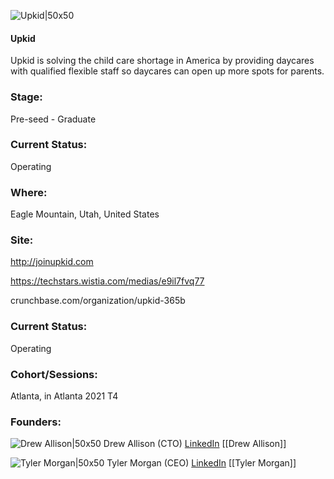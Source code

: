 

![Upkid|50x50](https://apimg.techstars.com/connect/images/image_files/615a16bfdfbde900076cd2bc/original/Group_340.png)

#### Upkid
Upkid is solving the child care shortage in America by providing daycares with qualified flexible staff so daycares can open up more spots for parents.

### Stage: 
Pre-seed - Graduate 

### Current Status: 
Operating

### Where:
Eagle Mountain, Utah, United States

### Site:
http://joinupkid.com

https://techstars.wistia.com/medias/e9il7fvq77

crunchbase.com/organization/upkid-365b

### Current Status: 
Operating

### Cohort/Sessions: 
Atlanta, in Atlanta 2021 T4

### Founders: 

![Drew Allison|50x50](http://s3.amazonaws.com/ts-accel-connect-uploads/images/image_files/615a46dae0cea500077b3ecd/original/Profile.png) Drew Allison (CTO) [LinkedIn](https://linkedin.com/in/MrAllison) [[Drew Allison]]

![Tyler Morgan|50x50](https://f6s-public.s3.amazonaws.com/profiles/2781469_th2.jpg) Tyler Morgan (CEO) [LinkedIn](https://linkedin.com/in/tylermorgan45) [[Tyler Morgan]]


